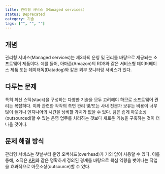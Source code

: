 ```yaml
---
title: 관리형 서비스 (Managed services)
status: Deprecated
category: 기술
tags: ["", "", ""]
---
```


## 개념

관리형 서비스(Managed services)는 제3자의 운영 및 관리를 바탕으로 제공되는 소프트웨어 제품이다. 
예를 들어, 아마존(Amazon)의 RDS와 같은 서비스형 데이터베이스 제품 또는 데이터독(Datadog)와 같은 외부 모니터링 서비스가 있다. 

## 다루는 문제

특히 최신 스택(stack)을 구성하는 다양한 기술을 모두 고려해야 하므로 소프트웨어 관리는 복잡하다.
이와 관련한 각각의 측면 관리 및/또는 사내 전문가 보유는 비용이 너무 많이 들거나 엔지니어의 시간을 낭비할 가치가 없을 수 있다.
팀은 쉽게 아웃소싱(outsourced)할 수 있는 운영 업무를 처리하는 것보다 새로운 기능을 구축하는 것이 더 나을 것이다.

## 문제 해결 방식

관리형 서비스는 첫날부터 운영 오버헤드(overhead)가 거의 없이 사용할 수 있다.
이를 통해, 조직은 [API](/application-programming-interface/)와 같은 명확하게 정의된 경계를 바탕으로 핵심 역량을 벗어나는 작업을 효과적으로 아웃소싱(outsource)할 수 있다.